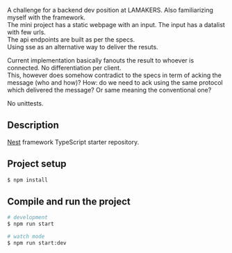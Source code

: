 <p>
  A challenge for a backend dev position at LAMAKERS. Also familiarizing myself with the framework. </br>
  The mini project has a static webpage with an input. The input has a datalist with few urls. </br>
  The api endpoints are built as per the specs. </br>
  Using sse as an alternative way to deliver the resuts. </br>
</p>

<p>
  Current implementation basically fanouts the result to whoever is connected. No differentiation per client. </br>
  This, however does somehow contradict to the specs in term of acking the message (who and how)?
  How: do we need to ack using the same protocol which delivered the message? Or same meaning the conventional one?
</p>

<p>
  No unittests. 
</p>

## Description

[Nest](https://github.com/nestjs/nest) framework TypeScript starter repository.

## Project setup

```bash
$ npm install
```

## Compile and run the project

```bash
# development
$ npm run start

# watch mode
$ npm run start:dev
```
